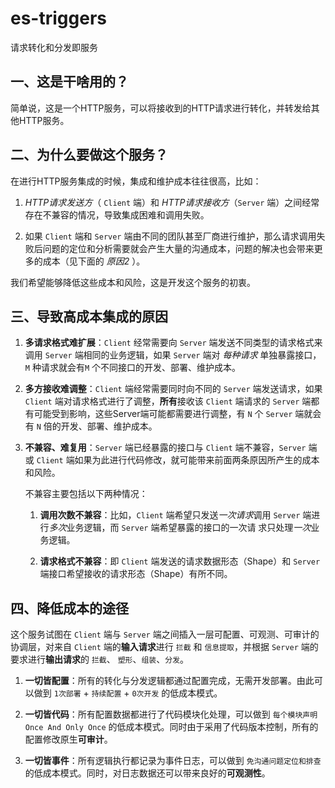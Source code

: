 # es-triggers
请求转化和分发即服务

## 一、这是干啥用的？

简单说，这是一个HTTP服务，可以将接收到的HTTP请求进行转化，并转发给其他HTTP服务。

## 二、为什么要做这个服务？

在进行HTTP服务集成的时候，集成和维护成本往往很高，比如：

1. _HTTP请求发送方_（ `Client` 端）和 _HTTP请求接收方_（`Server` 端）之间经常存在不兼容的情况，导致集成困难和调用失败。

2. 如果 `Client` 端和 `Server` 端由不同的团队甚至厂商进行维护，那么请求调用失败后问题的定位和分析需要就会产生大量的沟通成本，问题的解决也会带来更多的成本（见下面的 *原因2* ）。

我们希望能够降低这些成本和风险，这是开发这个服务的初衷。


## 三、导致高成本集成的原因

1. **多请求格式难扩展**：`Client` 经常需要向 `Server` 端发送不同类型的请求格式来调用 `Server` 端相同的业务逻辑，如果 `Server` 端对 _每种请求_ 单独暴露接口，`M` 种请求就会有`M` 个不同接口的开发、部署、维护成本。

2. **多方接收难调整**：`Client` 端经常需要同时向不同的 `Server` 端发送请求，如果 `Client` 端对请求格式进行了调整，**所有**接收该 `Client` 端请求的 `Server` 端都有可能受到影响，这些Server端可能都需要进行调整，有 `N` 个 `Server` 端就会有 `N` 倍的开发、部署、维护成本。

3. **不兼容、难复用**：`Server` 端已经暴露的接口与 `Client` 端不兼容，`Server` 端或 `Client` 端如果为此进行代码修改，就可能带来前面两条原因所产生的成本和风险。
   
   不兼容主要包括以下两种情况：

   1. **调用次数不兼容**：比如，`Client` 端希望只发送*一次请求*调用 `Server` 端进行*多次*业务逻辑，而 `Server` 端希望暴露的接口的一次请
      求只处理*一次*业务逻辑。

   2. **请求格式不兼容**：即 `Client` 端发送的请求数据形态（Shape）和 `Server` 端接口希望接收的请求形态（Shape）有所不同。


## 四、降低成本的途径

这个服务试图在 `Client` 端与 `Server` 端之间插入一层可配置、可观测、可审计的协调层，对来自 `Client` 端的**输入请求**进行 `拦截` 和 `信息提取`，并根据 `Server` 端的要求进行**输出请求**的 `拦截`、 `塑形`、`组装`、`分发`。

1. **一切皆配置**：所有的转化与分发逻辑都通过配置完成，无需开发部署。由此可以做到 `1次部署` + `持续配置` + `0次开发` 的低成本模式。

2. **一切皆代码**：所有配置数据都进行了代码模块化处理，可以做到 `每个模块声明Once And Only Once` 的低成本模式。同时由于采用了代码版本控制，所有的配置修改原生**可审计**。

3. **一切皆事件**：所有逻辑执行都记录为事件日志，可以做到 `免沟通问题定位和排查` 的低成本模式。同时，对日志数据还可以带来良好的**可观测性**。
